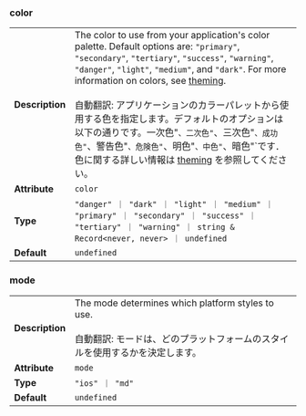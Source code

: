 ### color

|                 |                                                                                                                                                                                                                                                                                                                                                                                                                                                                                                                                                                     |
| --------------- | ------------------------------------------------------------------------------------------------------------------------------------------------------------------------------------------------------------------------------------------------------------------------------------------------------------------------------------------------------------------------------------------------------------------------------------------------------------------------------------------------------------------------------------------------------------------- |
| **Description** | The color to use from your application's color palette. Default options are: `"primary"`, `"secondary"`, `"tertiary"`, `"success"`, `"warning"`, `"danger"`, `"light"`, `"medium"`, and `"dark"`. For more information on colors, see [theming](/docs/theming/basics).<br /><br />自動翻訳: アプリケーションのカラーパレットから使用する色を指定します。デフォルトのオプションは以下の通りです。一次色"`、二次色"`、三次色"`、成功色"`、警告色"`、危険色"`、明色"`、中色"`、暗色"`です．色に関する詳しい情報は [theming](/docs/theming/basics) を参照してください。 |
| **Attribute**   | `color`                                                                                                                                                                                                                                                                                                                                                                                                                                                                                                                                                             |
| **Type**        | `"danger" ｜ "dark" ｜ "light" ｜ "medium" ｜ "primary" ｜ "secondary" ｜ "success" ｜ "tertiary" ｜ "warning" ｜ string & Record<never, never> ｜ undefined`                                                                                                                                                                                                                                                                                                                                                                                                       |
| **Default**     | `undefined`                                                                                                                                                                                                                                                                                                                                                                                                                                                                                                                                                         |

### mode

|                 |                                                                                                                                           |
| --------------- | ----------------------------------------------------------------------------------------------------------------------------------------- |
| **Description** | The mode determines which platform styles to use.<br /><br />自動翻訳: モードは、どのプラットフォームのスタイルを使用するかを決定します。 |
| **Attribute**   | `mode`                                                                                                                                    |
| **Type**        | `"ios" ｜ "md"`                                                                                                                           |
| **Default**     | `undefined`                                                                                                                               |
